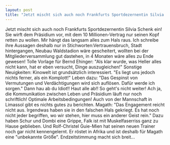 ```yaml
---
layout: post
title: "Jetzt mischt sich auch noch Frankfurts Sportdezernentin Silvia Schenk ein!"
---
```


Jetzt mischt sich auch noch Frankfurts Sportdezernentin Silvia Schenk ein! Sie wirft dem Präsidium vor, mit dem 10 Millionen-Vertrag nur seinen Kopf retten zu wollen. Mir hängt das langsam alles zum Hals raus. Ich schreibe ihre Aussagen deshalb nur in Stichworten:Vertrauensbruch, Stadt hintergangen, Neubau Waldstadion wäre gescheitert, wollten bei der Mitgliederversammlung gut dastehen, in 4 Monaten wäre alles zu Ende gewesen! Tolle Vorlage für Bernd Ehinger: "Als klar wurde, was Heller alles nicht kann, hat er eben versucht, Dinge auszugleichen!" Sonstige Neuigkeiten: Kinowelt ist grundsätzlich interessiert. "Es liegt uns jedoch nichts ferner, als ein Komplott!" Leben dazu: "Das Gespinst von Vermutungen und Verdächtigungen wird sich auflösen. Dafür werde ich sorgen." Dann hau ab du Idiot!! Haut alle ab!! So geht's nicht weiter! Ach ja, die Kommunikation zwischen Leben und Präsidium läuft nur noch schriftlich! Optimale Arbeitsbedingungen! Auch von der Mannschaft in Limassol gibt es nichts gutes zu berichten. Magath: "Das Engagement reicht nicht aus. Irgendwas haben sie in den falschen Hals gekriegt. Es hat noch nicht jeder begriffen, wo wir stehen, hier muss ein anderer Geist rein." Dazu haben Schur und Dombi eine Grippe, Falk ist mit Muskelfaserriss ganz zu Hause geblieben. Und Rolf-Christel Guie-Mien hat seinen neuen Trainer noch gar nicht kennengelernt. Er röstet in Afrika und ist deshalb für Magath eine "unbekannte Größe". Endzeitstimmung macht sich breit...
